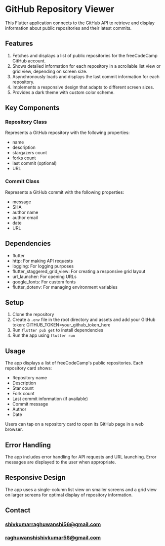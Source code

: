 # GitHub Repository Viewer

This Flutter application connects to the GitHub API to retrieve and display information about public repositories and their latest commits.

## Features

1. Fetches and displays a list of public repositories for the freeCodeCamp GitHub account.
2. Shows detailed information for each repository in a scrollable list view or grid view, depending on screen size.
3. Asynchronously loads and displays the last commit information for each repository.
4. Implements a responsive design that adapts to different screen sizes.
5. Provides a dark theme with custom color scheme.

## Key Components

### Repository Class
Represents a GitHub repository with the following properties:
- name
- description
- stargazers count
- forks count
- last commit (optional)
- URL

### Commit Class
Represents a GitHub commit with the following properties:
- message
- SHA
- author name
- author email
- date
- URL

## Dependencies

- flutter
- http: For making API requests
- logging: For logging purposes
- flutter_staggered_grid_view: For creating a responsive grid layout
- url_launcher: For opening URLs
- google_fonts: For custom fonts
- flutter_dotenv: For managing environment variables

## Setup

1. Clone the repository
2. Create a `.env` file in the root directory and assets and add your GitHub token: GITHUB_TOKEN=your_github_token_here
3. Run `flutter pub get` to install dependencies
4. Run the app using `flutter run`

## Usage

The app displays a list of freeCodeCamp's public repositories. Each repository card shows:
- Repository name
- Description
- Star count
- Fork count
- Last commit information (if available)
- Commit message
- Author
- Date

Users can tap on a repository card to open its GitHub page in a web browser.

## Error Handling

The app includes error handling for API requests and URL launching. Error messages are displayed to the user when appropriate.

## Responsive Design

The app uses a single-column list view on smaller screens and a grid view on larger screens for optimal display of repository information.

## Contact

### shivkumarraghuwanshi56@gmail.com
### raghuwanshishivkumar56@gmail.com